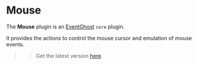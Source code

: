 # Mouse

The **Mouse** plugin is an [EventGhost](https://github.com/EventGhost/EventGhost) `core` plugin.

It provides the actions to control the mouse cursor and emulation of mouse events.

>> Get the latest version [here](https://github.com/EventGhost/EventGhost/tree/master/plugins/Mouse).